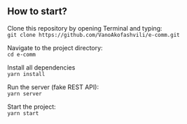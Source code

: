 ## How to start?

Clone this repository by opening Terminal and typing: \
`git clone https://github.com/VanoAkofashvili/e-comm.git` 

Navigate to the project directory: \
`cd e-comm`

Install all dependencies \
`yarn install`

Run the server (fake REST API): \
`yarn server`

Start the project: \
`yarn start`
